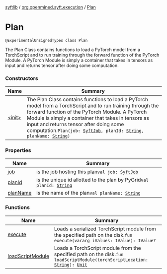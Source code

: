 [syftlib](../../index.md) / [org.openmined.syft.execution](../index.md) / [Plan](./index.md)

# Plan

`@ExperimentalUnsignedTypes class Plan`

The Plan Class contains functions to load a PyTorch model from a TorchScript and
to run training through the forward function of the PyTorch Module.
A PyTorch Module is simply a container that takes in tensors as input and returns
tensor after doing some computation.

### Constructors

| Name | Summary |
|---|---|
| [&lt;init&gt;](-init-.md) | The Plan Class contains functions to load a PyTorch model from a TorchScript and to run training through the forward function of the PyTorch Module. A PyTorch Module is simply a container that takes in tensors as input and returns tensor after doing some computation.`Plan(job: `[`SyftJob`](../-syft-job/index.md)`, planId: `[`String`](https://kotlinlang.org/api/latest/jvm/stdlib/kotlin/-string/index.html)`, planName: `[`String`](https://kotlinlang.org/api/latest/jvm/stdlib/kotlin/-string/index.html)`)` |

### Properties

| Name | Summary |
|---|---|
| [job](job.md) | is the job hosting this plan`val job: `[`SyftJob`](../-syft-job/index.md) |
| [planId](plan-id.md) | is the unique id allotted to the plan by PyGrid`val planId: `[`String`](https://kotlinlang.org/api/latest/jvm/stdlib/kotlin/-string/index.html) |
| [planName](plan-name.md) | is the name of the plan`val planName: `[`String`](https://kotlinlang.org/api/latest/jvm/stdlib/kotlin/-string/index.html) |

### Functions

| Name | Summary |
|---|---|
| [execute](execute.md) | Loads a serialized TorchScript module from the specified path on the disk.`fun execute(vararg iValues: IValue): IValue?` |
| [loadScriptModule](load-script-module.md) | Loads a TorchScript module from the specified path on the disk.`fun loadScriptModule(torchScriptLocation: `[`String`](https://kotlinlang.org/api/latest/jvm/stdlib/kotlin/-string/index.html)`): `[`Unit`](https://kotlinlang.org/api/latest/jvm/stdlib/kotlin/-unit/index.html) |
